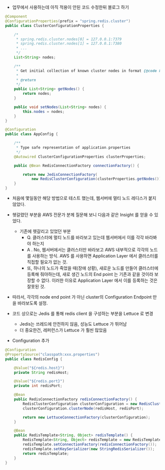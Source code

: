 * 업무에서 사용하는데 아직 적용이 안된 코드 수정한뒤 블로그 하기

```java
@Component
@ConfigurationProperties(prefix = "spring.redis.cluster")
public class ClusterConfigurationProperties {

    /*
     * spring.redis.cluster.nodes[0] = 127.0.0.1:7379
     * spring.redis.cluster.nodes[1] = 127.0.0.1:7380
     * ...
     */
    List<String> nodes;

    /**
     * Get initial collection of known cluster nodes in format {@code host:port}.
     *
     * @return
     */
    public List<String> getNodes() {
        return nodes;
    }

    public void setNodes(List<String> nodes) {
        this.nodes = nodes;
    }
}

@Configuration
public class AppConfig {

    /**
     * Type safe representation of application.properties
     */
    @Autowired ClusterConfigurationProperties clusterProperties;

    public @Bean RedisConnectionFactory connectionFactory() {

        return new JedisConnectionFactory(
            new RedisClusterConfiguration(clusterProperties.getNodes()));
    }
}
```

* 처음에 몇일동안 해당 방법으로 테스트 했는데, 웹서버에 멀티 노드 레디스가 붙지 않았다.

* 헷갈렸던 부분을 AWS 전문가 분께 질문해 보니 다음과 같은 Insight 를 얻을 수 있었다.
    * 기존에 헷갈리고 있었던 부분 
        * Q. 클러스터에 멀티 노드를 바라보고 있는데 웹서버에서 이를 각각 바라봐야 하는지 
        * A . No, 웹서버에서는 클러스터만 바라보고 AWS 내부적으로 각각의 노드를 사용하는 방식. AWS 를 사용하면 Application Layer 에서 클러스터를 직접할 필요가 없는 것.
        * 또, 하나의 노드가 죽었을 때(장애 상황), 새로운 노드를 만들어 클러스터에 등록해 줘야하는데, 새로 생긴 노드의 End point 는 기존과 같을 것이라 보장할 수 없다. 
        이러한 이유로 Application Layer 에서 이를 등록하는 것은 잘못된 것.

* 따라서, 각각의  node end point 가 아닌 cluster의 Configuration Endpoint 만을 바라보도록 설정.

* 코드 상으로는 Jedis 를 통해 redis client 을 구성하는 부분을 Lettuce 로 변경
    * Jedis는 쓰레드에 안전하지 않음, 성능도 Lettuce 가 뛰어남
    * 더 중요한건, 레퍼런스가 Lettuce 가 훨씬 많았음
 
* Configuration 추가   
```java
@Configuration
@PropertySource("classpath:xxx.properties")
public class RedisConfig {

    @Value("${redis.host}")
    private String redisHost;

    @Value("${redis.port}")
    private int redisPort;

    @Bean
    public RedisConnectionFactory redisConnectionFactory() {
        RedisClusterConfiguration clusterConfiguration = new RedisClusterConfiguration();
        clusterConfiguration.clusterNode(redisHost, redisPort);

        return new LettuceConnectionFactory(clusterConfiguration);
    }

    @Bean
    public RedisTemplate<String, Object> redisTemplate() {
        RedisTemplate<String, Object> redisTemplate = new RedisTemplate<>();
        redisTemplate.setConnectionFactory(redisConnectionFactory());
        redisTemplate.setKeySerializer(new StringRedisSerializer());
        return redisTemplate;
    }
}
```